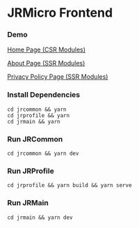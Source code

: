 # JRMicro Frontend

### Demo

[Home Page (CSR Modules)](https://jrmicro-frontend.vercel.app)

[About Page (SSR Modules)](https://jrmicro-frontend.vercel.app/about)

[Privacy Policy Page (SSR Modules)](https://jrmicro-frontend.vercel.app/privacy-policy)

### Install Dependencies

```
cd jrcommon && yarn
cd jrprofile && yarn
cd jrmain && yarn
```

### Run JRCommon

```
cd jrcommon && yarn dev
```

### Run JRProfile

```
cd jrprofile && yarn build && yarn serve
```

### Run JRMain

```
cd jrmain && yarn dev
```
